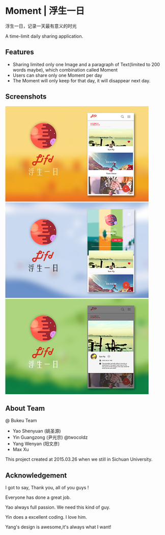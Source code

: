 # Moment | 浮生一日

 浮生一日，记录一天最有意义的时光

 A time-limit daily sharing application.

## Features
- Sharing limited only one Image and a paragraph of Text(limited to 200 words maybe), which combination called Moment
- Users can share only one Moment per day
- The Moment will only keep for that day, it will disappear next day.

## Screenshots
<img src="screenshots/1.png"/>

<img src="screenshots/2.png"/>

<img src="screenshots/3.png"/>

## About Team
@ Bukeu Team

- Yao Shenyuan (姚圣源)
- Yin Guangzong (尹光宗) @twocoldz
- Yang Wenyan (阳文彦)
- Max Xu

This project created at 2015.03.26 when we still in Sichuan University.

## Acknowledgement
I got to say, Thank you, all of you guys !

Everyone has done a great job.

Yao always full passion. We need this kind of guy.

Yin does a excellent coding. I love him.

Yang's design is awesome,it's always what I want!
